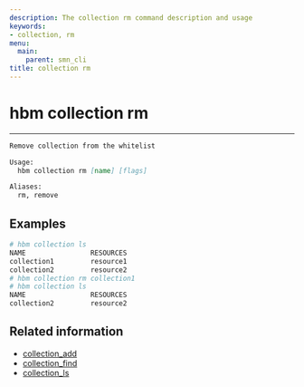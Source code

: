 ```yaml
---
description: The collection rm command description and usage
keywords:
- collection, rm
menu:
  main:
    parent: smn_cli
title: collection rm
---
```


# hbm collection rm
***

```markdown
Remove collection from the whitelist

Usage:
  hbm collection rm [name] [flags]

Aliases:
  rm, remove
```

## Examples

```bash
# hbm collection ls
NAME                RESOURCES
collection1         resource1
collection2         resource2
# hbm collection rm collection1
# hbm collection ls
NAME                RESOURCES
collection2         resource2
```

## Related information

* [collection_add](collection_add.md)
* [collection_find](collection_find.md)
* [collection_ls](collection_ls.md)
